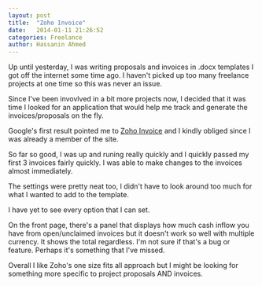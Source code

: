 ```yaml
---
layout: post
title:  "Zoho Invoice"
date:   2014-01-11 21:26:52
categories: Freelance
author: Hassanin Ahmed 
---
```


Up until yesterday, I was writing proposals and invoices in .docx templates I got off the internet some time ago. I haven't picked up too many freelance projects at one time so this was never an issue.

Since I've been invovlved in a bit more projects now, I decided that it was time I looked for an application that would help me track and generate the invoices/proposals on the fly.

Google's first result pointed me to <a href="https://invoice.zoho.com">Zoho Invoice</a> and I kindly obliged since I was already a member of the site.

So far so good, I was up and runing really quickly and I quickly passed my first 3 invoices fairly quickly. I was able to make changes to the invoices almost immediately.

The settings were pretty neat too, I didn't have to look around too much for what I wanted to add to the template. 

I have yet to see every option that I can set.

On the front page, there's a panel that displays how much cash inflow you have from open/unclaimed invoices but it doesn't work so well with multiple currency. It shows the total regardless. I'm not sure if that's a bug or feature. Perhaps it's something that I've missed.

Overall I like Zoho's one size fits all approach but I might be looking for something more specific to project proposals AND invoices.